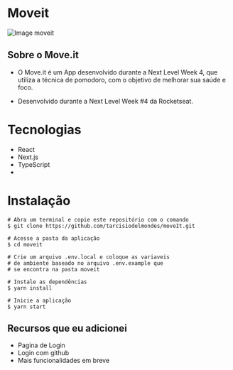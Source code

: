 # Moveit

![Image moveit](https://raw.githubusercontent.com/tarcisiodelmondes/moveIt/master/.github/moveit.svg)

## Sobre o Move.it
- O Move.it é um App desenvolvido durante a Next Level Week 4, que utiliza a técnica de pomodoro, com o objetivo de melhorar sua saúde e foco.

- Desenvolvido durante a Next Level Week #4 da Rocketseat.

# Tecnologias
- React
- Next.js
- TypeScript
- 
# Instalação
```
# Abra um terminal e copie este repositório com o comando
$ git clone https://github.com/tarcisiodelmondes/moveIt.git
```

```
# Acesse a pasta da aplicação
$ cd moveit

# Crie um arquivo .env.local e coloque as variaveis
# de ambiente baseado no arquivo .env.example que
# se encontra na pasta moveit

# Instale as dependências
$ yarn install

# Inicie a aplicação
$ yarn start
```

## Recursos que eu adicionei
- Pagina de Login
- Login com github
- Mais funcionalidades em breve
